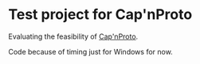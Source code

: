 # Test project for Cap'nProto
Evaluating the feasibility of [Cap'nProto](https://github.com/capnproto/capnproto).

Code because of timing just for Windows for now.